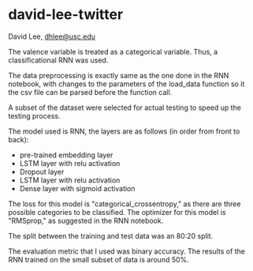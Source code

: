 # david-lee-twitter

David Lee, dhlee@usc.edu

The valence variable is treated as a categorical variable. Thus, a classificational RNN was used.

The data preprocessing is exactly same as the one done in the RNN notebook, with changes to the parameters of the load_data function so it the csv file can be parsed before the function call.

A subset of the dataset were selected for actual testing to speed up the testing process.

The model used is RNN, the layers are as follows (in order from front to back):
- pre-trained embedding layer 
- LSTM layer with relu activation
- Dropout layer
- LSTM layer with relu activation
- Dense layer with sigmoid activation

The loss for this model is "categorical_crossentropy," as there are three possible categories to be classified.
The optimizer for this model is "RMSprop," as suggested in the RNN notebook.

The split between the training and test data was an 80:20 split.

The evaluation metric that I used was binary accuracy. The results of the RNN trained on the small subset of data is around 50%.
